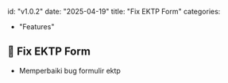 id: "v1.0.2" date: "2025-04-19" title: "Fix EKTP Form" categories:

* "Features"


## 🎉 Fix EKTP Form

* Memperbaiki bug formulir ektp


